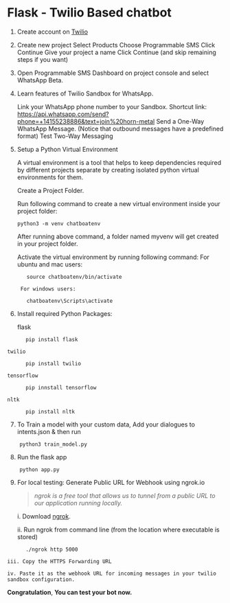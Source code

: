# Flask - Twilio Based chatbot
1. Create account on [Twilio](https://www.twilio.com/try-twilio)
2. Create new project
    Select Products
    Choose Programmable SMS
    Click Continue
    Give your project a name
    Click Continue (and skip remaining steps if you want)

3. Open Programmable SMS Dashboard on project console and select WhatsApp Beta.
4. Learn features of Twilio Sandbox for WhatsApp.

    Link your WhatsApp phone number to your Sandbox.
    Shortcut link: https://api.whatsapp.com/send?phone=+14155238886&text=join%20horn-metal
    Send a One-Way WhatsApp Message. (Notice that outbound messages have a predefined format)
    Test Two-Way Messaging

5. Setup a Python Virtual Environment

    A virtual environment is a tool that helps to keep dependencies required by different projects separate by creating isolated python virtual environments for them.

    Create a Project Folder.

    Run following command to create a new virtual environment inside your project folder:
    ```
    python3 -m venv chatboatenv
    ```
    After running above command, a folder named myvenv will get created in your project folder.

    Activate the virtual environment by running following command:
        For ubuntu and mac users:

          source chatboatenv/bin/activate

        For windows users:

          chatboatenv\Scripts\activate

6. Install required Python Packages:

    flask
```
      pip install flask
```
    twilio
```
      pip install twilio
```
    tensorflow
```
      pip innstall tensorflow
```    
    nltk
```    
      pip install nltk
```
7. To Train a model with your custom data, Add your dialogues to intents.json & then run
```
    python3 train_model.py
```
8. Run the flask app
```
    python app.py
```
9. For local testing: Generate Public URL for Webhook using ngrok.io

    >*ngrok is a free tool that allows us to tunnel from a public URL to our application running locally.*

    i. Download [ngrok](https://ngrok.com/download).

    ii. Run ngrok from command line (from the location where executable is stored)
```
      ./ngrok http 5000
```
    iii. Copy the HTTPS Forwarding URL

    iv. Paste it as the webhook URL for incoming messages in your twilio sandbox configuration. 

**Congratulation**, **You can test your bot now.**